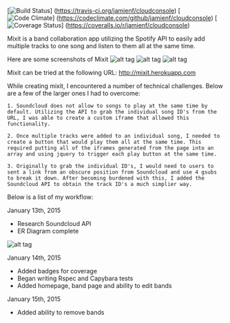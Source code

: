 [![Build Status](https://travis-ci.org/jamienf/cloudconsole.svg?branch=master)]
(https://travis-ci.org/jamienf/cloudconsole)
[![Code Climate](https://codeclimate.com/github/jamienf/cloudconsole.png)]
(https://codeclimate.com/github/jamienf/cloudconsole)
[![Coverage Status](https://coveralls.io/repos/jamienf/cloudconsole/badge.png)]
(https://coveralls.io/r/jamienf/cloudconsole)

Mixit is a band collaboration app utilizing the Spotify API to easily add multiple tracks to one song and listen to them all at the same time.

Here are some screenshots of Mixit
![alt tag](https://raw.github.com/jamienf/mixit/master/app/assets/images/Homepage.png)
![alt tag](https://raw.github.com/jamienf/mixit/master/app/assets/images/Bandpage.png)
![alt tag](https://raw.github.com/jamienf/mixit/master/app/assets/images/Songpage.png)

Mixit can be tried at the following URL: http://mixit.herokuapp.com

While creating mixit, I encountered a number of technical challenges. Below are a few of the larger ones I had to overcome:

```
1. Soundcloud does not allow to songs to play at the same time by default. Utilizing the API to grab the individual song ID's from the URL, I was able to create a custom iframe that allowed this functionality.

2. Once multiple tracks were added to an individual song, I needed to create a button that would play them all at the same time. This required putting all of the iframes generated from the page into an array and using jquery to trigger each play button at the same time.

3. Originally to grab the individual ID's, I would need to users to sent a link from an obscure position from Soundcloud and use 4 gsubs to break it down. After becoming burdened with this, I added the Soundcloud API to obtain the track ID's a much simplier way.
```

Below is a list of my workflow:

January 13th, 2015

- Research Soundcloud API
- ER Diagram complete

![alt tag](https://raw.github.com/jamienf/mixit/master/app/assets/images/er_diagram.png)

January 14th, 2015

- Added badges for coverage
- Began writing Rspec and Capybara tests
- Added homepage, band page and ability to edit bands

January 15th, 2015

- Added ability to remove bands
